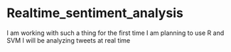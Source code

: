 # Realtime_sentiment_analysis
I am working with such a thing for the first time
I am planning to use R and SVM
I will be analyzing tweets at real time
